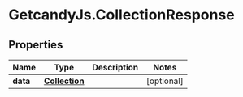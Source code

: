 # GetcandyJs.CollectionResponse

## Properties

Name | Type | Description | Notes
------------ | ------------- | ------------- | -------------
**data** | [**Collection**](Collection.md) |  | [optional] 


